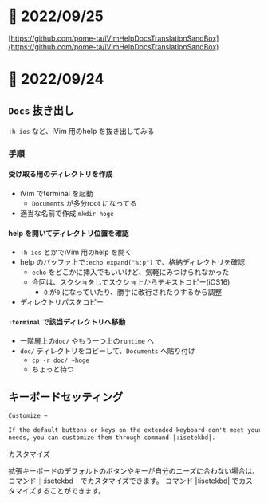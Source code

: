 # 📝 2022/09/25

[https://github.com/pome-ta/iVimHelpDocsTranslationSandBox](https://github.com/pome-ta/iVimHelpDocsTranslationSandBox)

# 📝 2022/09/24

## `Docs` 抜き出し

`:h ios` など、iVim 用のhelp を抜き出してみる

### 手順

#### 受け取る用のディレクトリを作成

- iVim でterminal を起動
  - `Documents` が多分root になってる
- 適当な名前で作成 `mkdir hoge`

#### help を開いてディレクトリ位置を確認

- `:h ios` とかでiVim 用のhelp を開く
- help のバッファ上で`:echo expand("%:p")` で、格納ディレクトリを確認
  - `echo` をどこかに挿入でもいいけど、気軽にみつけられなかった
  - 今回は、スクショをしてスクショ上からテキストコピー(iOS16)
    - `O` が`0` になっていたり、勝手に改行されたりするから調整
- ディレクトリパスをコピー

#### `:terminal` で該当ディレクトリへ移動

- 一階層上の`doc/` やもう一つ上の`runtime` へ
- `doc/` ディレクトリをコピーして、`Documents` へ貼り付け
  - `cp -r doc/ ~hoge`
  - ちょっと待つ

## キーボードセッティング

``` .txt
Customize ~

If the default buttons or keys on the extended keyboard don't meet your own
needs, you can customize them through command |:isetekbd|.

```

カスタマイズ

拡張キーボードのデフォルトのボタンやキーが自分のニーズに合わない場合は、コマンド｜:isetekbd｜でカスタマイズできます。
コマンド |:isetekbd| でカスタマイズすることができます。
